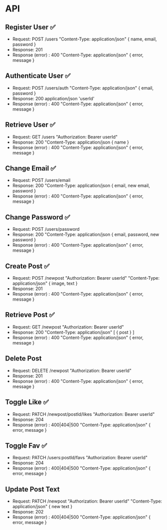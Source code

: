 # API

## Register User ✅

- Request: POST /users "Content-Type: application/json" { name, email, password }
- Response: 201
- Response (error) : 400 "Content-Type: application/json" { error, message }

## Authenticate User ✅

- Request: POST /users/auth "Content-Type: application/json" { email, password }
- Response: 200 application/json 'userId'
- Response (error) : 400 "Content-Type: application/json" { error, message }

## Retrieve User ✅

- Request: GET /users "Authorization: Bearer userId"
- Response: 200 "Content-Type: application/json { name }
- Response (error) : 400 "Content-Type: application/json" { error, message }

## Change Email ✅

- Request: POST /users/email
- Response: 200 "Content-Type: application/json { email, new email, password }
- Response (error) : 400 "Content-Type: application/json" { error, message }

## Change Password ✅

- Request: POST /users/password
- Response: 200 "Content-Type: application/json { email, password, new password }
- Response (error) : 400 "Content-Type: application/json" { error, message }

## Create Post ✅

- Request: POST /newpost "Authorization: Bearer userId" "Content-Type: application/json" { image, text }
- Response: 201
- Response (error) : 400 "Content-Type: application/json" { error, message }

## Retrieve Post ✅

- Request: GET /newpost "Authorization: Bearer userId"
- Response: 200 "Content-Type: application/json" [ { post } ]
- Response (error) : 400 "Content-Type: application/json" { error, message }

## Delete Post

- Request: DELETE /newpost "Authorization: Bearer userId"
- Response: 201
- Response (error) : 400 "Content-Type: application/json" { error, message }

## Toggle Like ✅

- Request: PATCH /newpost/postId/likes "Authorization: Bearer userId"
- Response: 204 
- Response (error) : 400|404|500 "Content-Type: application/json" { error, message }

## Toggle Fav ✅

- Request: PATCH /users:postId/favs "Authorization: Bearer userId"
- Response: 204 
- Response (error) : 400|404|500 "Content-Type: application/json" { error, message }

## Update Post Text 
- Request: PATCH /newpost "Authorization: Bearer userId" "Content-Type: application/json" { new text }
- Response: 202
- Response (error) : 400|404|500 "Content-Type: application/json" { error, message }